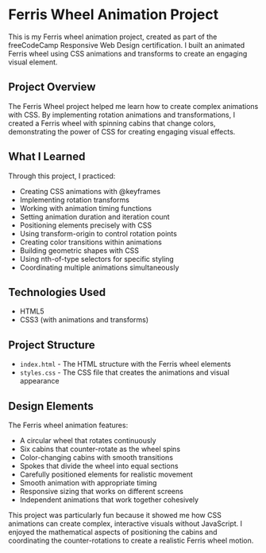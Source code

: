 # Ferris Wheel Animation Project

This is my Ferris wheel animation project, created as part of the freeCodeCamp Responsive Web Design certification. I built an animated Ferris wheel using CSS animations and transforms to create an engaging visual element.

## Project Overview

The Ferris Wheel project helped me learn how to create complex animations with CSS. By implementing rotation animations and transformations, I created a Ferris wheel with spinning cabins that change colors, demonstrating the power of CSS for creating engaging visual effects.

## What I Learned

Through this project, I practiced:
- Creating CSS animations with @keyframes
- Implementing rotation transforms
- Working with animation timing functions
- Setting animation duration and iteration count
- Positioning elements precisely with CSS
- Using transform-origin to control rotation points
- Creating color transitions within animations
- Building geometric shapes with CSS
- Using nth-of-type selectors for specific styling
- Coordinating multiple animations simultaneously

## Technologies Used

- HTML5
- CSS3 (with animations and transforms)

## Project Structure

- `index.html` - The HTML structure with the Ferris wheel elements
- `styles.css` - The CSS file that creates the animations and visual appearance

## Design Elements

The Ferris wheel animation features:
- A circular wheel that rotates continuously
- Six cabins that counter-rotate as the wheel spins
- Color-changing cabins with smooth transitions
- Spokes that divide the wheel into equal sections
- Carefully positioned elements for realistic movement
- Smooth animation with appropriate timing
- Responsive sizing that works on different screens
- Independent animations that work together cohesively

This project was particularly fun because it showed me how CSS animations can create complex, interactive visuals without JavaScript. I enjoyed the mathematical aspects of positioning the cabins and coordinating the counter-rotations to create a realistic Ferris wheel motion. 
